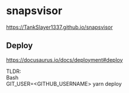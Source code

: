 # snapsvisor
https://TankSlayer1337.github.io/snapsvisor

## Deploy
https://docusaurus.io/docs/deployment#deploy

TLDR:  
Bash  
GIT_USER=<GITHUB_USERNAME> yarn deploy